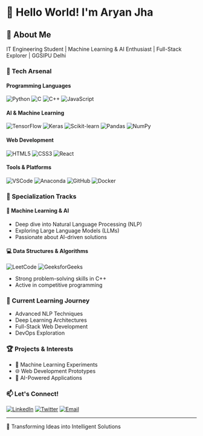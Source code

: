 # 👋 Hello World! I'm Aryan Jha

## 🌟 About Me
IT Engineering Student | Machine Learning & AI Enthusiast | Full-Stack Explorer | GGSIPU Delhi

### 🚀 Tech Arsenal

#### Programming Languages
![Python](https://img.shields.io/badge/Python-3776AB?style=for-the-badge&logo=python&logoColor=white)
![C](https://img.shields.io/badge/C-00599C?style=for-the-badge&logo=c&logoColor=white)
![C++](https://img.shields.io/badge/C++-00599C?style=for-the-badge&logo=cplusplus&logoColor=white)
![JavaScript](https://img.shields.io/badge/JavaScript-F7DF1E?style=for-the-badge&logo=javascript&logoColor=black)

#### AI & Machine Learning
![TensorFlow](https://img.shields.io/badge/TensorFlow-FF6F00?style=for-the-badge&logo=tensorflow&logoColor=white)
![Keras](https://img.shields.io/badge/Keras-D00000?style=for-the-badge&logo=keras&logoColor=white)
![Scikit-learn](https://img.shields.io/badge/Scikit_learn-F7931E?style=for-the-badge&logo=scikit-learn&logoColor=white)
![Pandas](https://img.shields.io/badge/Pandas-150458?style=for-the-badge&logo=pandas&logoColor=white)
![NumPy](https://img.shields.io/badge/NumPy-013243?style=for-the-badge&logo=numpy&logoColor=white)

#### Web Development
![HTML5](https://img.shields.io/badge/HTML5-E34F26?style=for-the-badge&logo=html5&logoColor=white)
![CSS3](https://img.shields.io/badge/CSS3-1572B6?style=for-the-badge&logo=css3&logoColor=white)
![React](https://img.shields.io/badge/React-61DAFB?style=for-the-badge&logo=react&logoColor=black)

#### Tools & Platforms
![VSCode](https://img.shields.io/badge/VS_Code-0078D4?style=for-the-badge&logo=visual-studio-code&logoColor=white)
![Anaconda](https://img.shields.io/badge/Anaconda-44A833?style=for-the-badge&logo=anaconda&logoColor=white)
![GitHub](https://img.shields.io/badge/GitHub-181717?style=for-the-badge&logo=github&logoColor=white)
![Docker](https://img.shields.io/badge/Docker-2496ED?style=for-the-badge&logo=docker&logoColor=white)

### 🧠 Specialization Tracks

#### 🤖 Machine Learning & AI
- Deep dive into Natural Language Processing (NLP)
- Exploring Large Language Models (LLMs)
- Passionate about AI-driven solutions

#### 💻 Data Structures & Algorithms
![LeetCode](https://img.shields.io/badge/LeetCode-FFA116?style=for-the-badge&logo=leetcode&logoColor=white)
![GeeksforGeeks](https://img.shields.io/badge/GeeksforGeeks-2F8D46?style=for-the-badge&logo=geeksforgeeks&logoColor=white)
- Strong problem-solving skills in C++
- Active in competitive programming

### 🌱 Current Learning Journey
- Advanced NLP Techniques
- Deep Learning Architectures
- Full-Stack Web Development
- DevOps Exploration

### 🏆 Projects & Interests
- 🧪 Machine Learning Experiments
- 🌐 Web Development Prototypes
- 🤖 AI-Powered Applications

### 📫 Let's Connect!
[![LinkedIn](https://img.shields.io/badge/LinkedIn-0A66C2?style=for-the-badge&logo=linkedin&logoColor=white)]([https://www.linkedin.com/in/aryanjha](https://www.linkedin.com/in/aryan-jha))
[![Twitter](https://img.shields.io/badge/Twitter-1DA1F2?style=for-the-badge&logo=twitter&logoColor=white)](https://twitter.com/aryanjha)
[![Email](https://img.shields.io/badge/Email-D14836?style=for-the-badge&logo=gmail&logoColor=white)](mailto:aapka.5ryan@gmail.com)

---

🌈 Transforming Ideas into Intelligent Solutions
